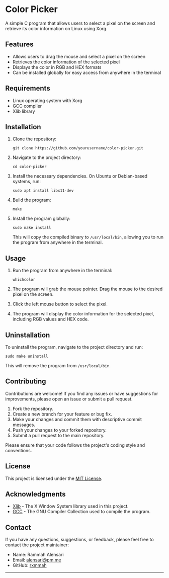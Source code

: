 # Color Picker

A simple C program that allows users to select a pixel on the screen and retrieve its color information on Linux using Xorg.

## Features

- Allows users to drag the mouse and select a pixel on the screen
- Retrieves the color information of the selected pixel
- Displays the color in RGB and HEX formats
- Can be installed globally for easy access from anywhere in the terminal

## Requirements

- Linux operating system with Xorg
- GCC compiler
- Xlib library

## Installation

1. Clone the repository:

   ```
   git clone https://github.com/yourusername/color-picker.git
   ```

2. Navigate to the project directory:

   ```
   cd color-picker
   ```

3. Install the necessary dependencies. On Ubuntu or Debian-based systems, run:

   ```
   sudo apt install libx11-dev
   ```

4. Build the program:

   ```
   make
   ```

5. Install the program globally:

   ```
   sudo make install
   ```

   This will copy the compiled binary to `/usr/local/bin`, allowing you to run the program from anywhere in the terminal.

## Usage

1. Run the program from anywhere in the terminal:

   ```
   whichcolor
   ```

2. The program will grab the mouse pointer. Drag the mouse to the desired pixel on the screen.

3. Click the left mouse button to select the pixel.

4. The program will display the color information for the selected pixel, including RGB values and HEX code.

## Uninstallation

To uninstall the program, navigate to the project directory and run:

```
sudo make uninstall
```

This will remove the program from `/usr/local/bin`.

## Contributing

Contributions are welcome! If you find any issues or have suggestions for improvements, please open an issue or submit a pull request.

1. Fork the repository.
2. Create a new branch for your feature or bug fix.
3. Make your changes and commit them with descriptive commit messages.
4. Push your changes to your forked repository.
5. Submit a pull request to the main repository.

Please ensure that your code follows the project's coding style and conventions.

## License

This project is licensed under the [MIT License](LICENSE).

## Acknowledgments

- [Xlib](https://www.x.org/releases/current/doc/libX11/libX11/libX11.html) - The X Window System library used in this project.
- [GCC](https://gcc.gnu.org/) - The GNU Compiler Collection used to compile the program.

## Contact

If you have any questions, suggestions, or feedback, please feel free to contact the project maintainer:

- Name: Rammah Alensari
- Email: alensari@pm.me
- GitHub: [rxmmah](https://github.com/rxmmah)

---
